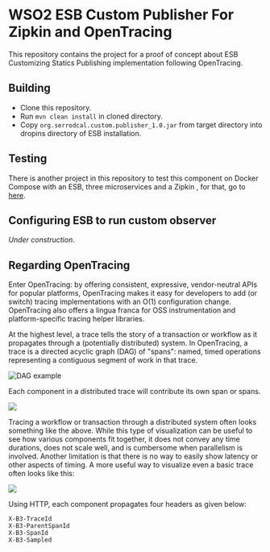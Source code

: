 # WSO2 ESB Custom Publisher For Zipkin and OpenTracing

This repository contains the project for a proof of concept about ESB Customizing Statics Publishing implementation following OpenTracing.

## Building

* Clone this repository.
* Run `mvn clean install` in cloned directory.
* Copy `org.serrodcal.custom.publisher_1.0.jar` from target directory into dropins directory of ESB installation.

## Testing

There is another project in this repository to test this component on Docker Compose with an ESB, three microservices and a Zipkin  , for that, go to [here](https://github.com/serrodcal/ESBAnalyticsOpenTracing).

## Configuring ESB to run custom observer

_Under construction_.

## Regarding OpenTracing

Enter OpenTracing: by offering consistent, expressive, vendor-neutral APIs for popular platforms, OpenTracing makes it easy for developers to add (or switch) tracing implementations with an O(1) configuration change. OpenTracing also offers a lingua franca for OSS instrumentation and platform-specific tracing helper libraries.

At the highest level, a trace tells the story of a transaction or workflow as it propagates through a (potentially distributed) system. In OpenTracing, a trace is a directed acyclic graph (DAG) of "spans": named, timed operations representing a contiguous segment of work in that trace.

![DAG example](http://opentracing.io/documentation/images/OTHT_1.png)

Each component in a distributed trace will contribute its own span or spans.

![](http://opentracing.io/documentation/images/OTOV_2.png)

Tracing a workflow or transaction through a distributed system often looks something like the above. While this type of visualization can be useful to see how various components fit together, it does not convey any time durations, does not scale well, and is cumbersome when parallelism is involved. Another limitation is that there is no way to easily show latency or other aspects of timing. A more useful way to visualize even a basic trace often looks like this:

![](http://opentracing.io/documentation/images/OTOV_3.png)

Using HTTP, each component propagates four headers as given below:

```
X-B3-TraceId
X-B3-ParentSpanId
X-B3-SpanId
X-B3-Sampled
```
